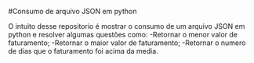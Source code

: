 #Consumo de arquivo JSON em python 

O intuito desse repositorio é mostrar o consumo de um arquivo JSON em python e resolver algumas questões como:
	-Retornar o menor valor de faturamento;
	-Retornar o maior valor de faturamento;
	-Retornar o numero de dias que o faturamento foi acima da media.
